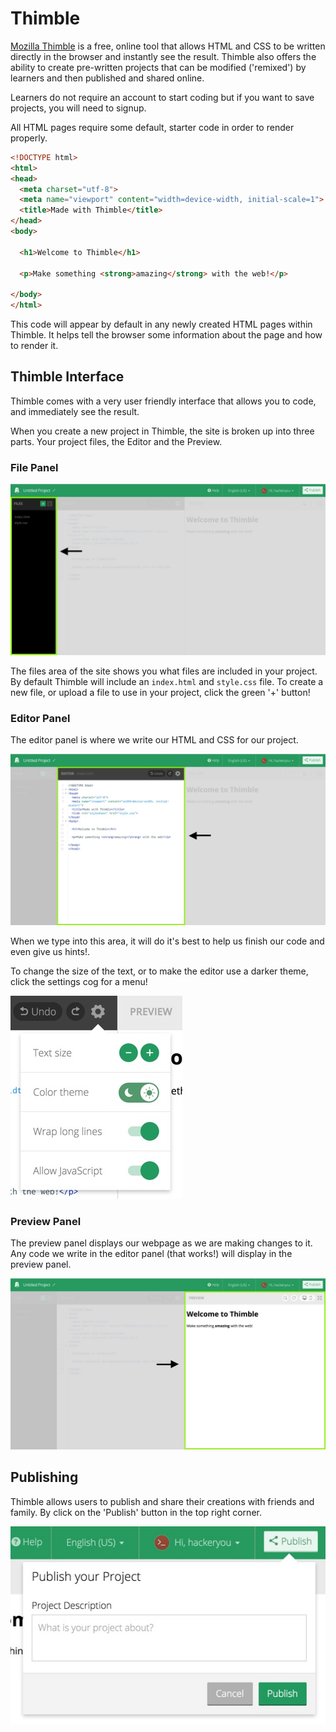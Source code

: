 # Thimble

[Mozilla Thimble](https://thimble.mozilla.org/en-US/) is a free, online tool that allows HTML and CSS to be written directly in the browser and instantly see the result. Thimble also offers the ability to create pre-written projects that can be modified ('remixed') by learners and then published and shared online.

Learners do not require an account to start coding but if you want to save projects, you will need to signup.

All HTML pages require some default, starter code in order to render properly.

```HTML
<!DOCTYPE html>
<html>
<head>
  <meta charset="utf-8">
  <meta name="viewport" content="width=device-width, initial-scale=1">
  <title>Made with Thimble</title>
</head>
<body>

  <h1>Welcome to Thimble</h1>

  <p>Make something <strong>amazing</strong> with the web!</p>

</body>
</html>
```

This code will appear by default in any newly created HTML pages within Thimble. It helps tell the browser some information about the page and how to render it.

## Thimble Interface

Thimble comes with a very user friendly interface that allows you to code, and immediately see the result.

When you create a new project in Thimble, the site is broken up into three parts. Your project files, the Editor and the Preview.

### File Panel

![File View](images/fileView.jpg)

The files area of the site shows you what files are included in your project. By default Thimble will include an `index.html` and `style.css` file. To create a new file, or upload a file to use in your project, click the green '+' button!

### Editor Panel

The editor panel is where we write our HTML and CSS for our project.

![Editor View](images/editorView.jpg)

When we type into this area, it will do it's best to help us finish our code and even give us hints!.

To change the size of the text, or to make the editor use a darker theme, click the settings cog for a menu!

![Settings](images/editorSettings.jpg)

### Preview Panel

The preview panel displays our webpage as we are making changes to it. Any code we write in the editor panel (that works!) will display in the preview panel.

![Preview](images/previewView.jpg)

## Publishing

Thimble allows users to publish and share their creations with friends and family. By click on the 'Publish' button in the top right corner.

![publish](images/publish.jpg)
